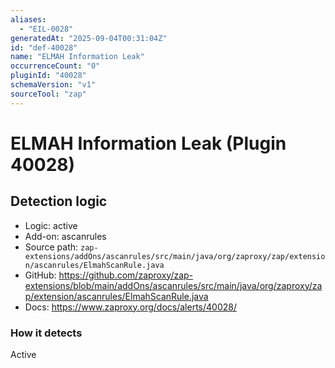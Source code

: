 ```yaml
---
aliases:
  - "EIL-0028"
generatedAt: "2025-09-04T00:31:04Z"
id: "def-40028"
name: "ELMAH Information Leak"
occurrenceCount: "0"
pluginId: "40028"
schemaVersion: "v1"
sourceTool: "zap"
---
```


# ELMAH Information Leak (Plugin 40028)

## Detection logic

- Logic: active
- Add-on: ascanrules
- Source path: `zap-extensions/addOns/ascanrules/src/main/java/org/zaproxy/zap/extension/ascanrules/ElmahScanRule.java`
- GitHub: https://github.com/zaproxy/zap-extensions/blob/main/addOns/ascanrules/src/main/java/org/zaproxy/zap/extension/ascanrules/ElmahScanRule.java
- Docs: https://www.zaproxy.org/docs/alerts/40028/

### How it detects

Active

